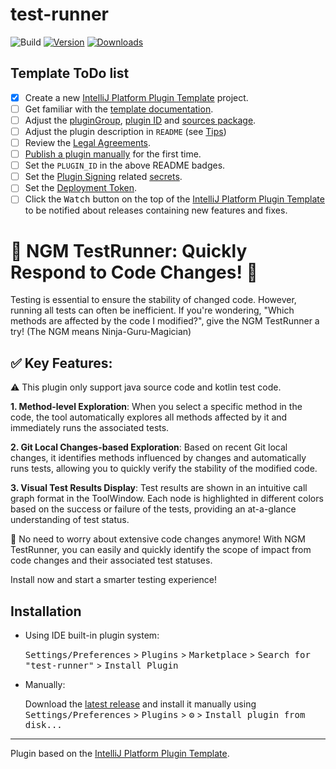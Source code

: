 # test-runner

![Build](https://github.com/wonjong-yoo/test-runner/workflows/Build/badge.svg)
[![Version](https://img.shields.io/jetbrains/plugin/v/PLUGIN_ID.svg)](https://plugins.jetbrains.com/plugin/PLUGIN_ID)
[![Downloads](https://img.shields.io/jetbrains/plugin/d/PLUGIN_ID.svg)](https://plugins.jetbrains.com/plugin/PLUGIN_ID)

## Template ToDo list
- [x] Create a new [IntelliJ Platform Plugin Template][template] project.
- [ ] Get familiar with the [template documentation][template].
- [ ] Adjust the [pluginGroup](./gradle.properties), [plugin ID](./src/main/resources/META-INF/plugin.xml) and [sources package](./src/main/kotlin).
- [ ] Adjust the plugin description in `README` (see [Tips][docs:plugin-description])
- [ ] Review the [Legal Agreements](https://plugins.jetbrains.com/docs/marketplace/legal-agreements.html?from=IJPluginTemplate).
- [ ] [Publish a plugin manually](https://plugins.jetbrains.com/docs/intellij/publishing-plugin.html?from=IJPluginTemplate) for the first time.
- [ ] Set the `PLUGIN_ID` in the above README badges.
- [ ] Set the [Plugin Signing](https://plugins.jetbrains.com/docs/intellij/plugin-signing.html?from=IJPluginTemplate) related [secrets](https://github.com/JetBrains/intellij-platform-plugin-template#environment-variables).
- [ ] Set the [Deployment Token](https://plugins.jetbrains.com/docs/marketplace/plugin-upload.html?from=IJPluginTemplate).
- [ ] Click the <kbd>Watch</kbd> button on the top of the [IntelliJ Platform Plugin Template][template] to be notified about releases containing new features and fixes.

<!-- Plugin description -->
<h1>🌟 NGM TestRunner: Quickly Respond to Code Changes! 🌟</h1>

Testing is essential to ensure the stability of changed code. However, running all tests can often be inefficient. If you're wondering, "Which methods are affected by the code I modified?", give the NGM TestRunner a try!
(The NGM means Ninja-Guru-Magician)
<h2>✅ Key Features:</h2>
⚠️ This plugin only support java source code and kotlin test code.

**1. Method-level Exploration**: When you select a specific method in the code, the tool automatically explores all methods affected by it and immediately runs the associated tests.

**2. Git Local Changes-based Exploration**: Based on recent Git local changes, it identifies methods influenced by changes and automatically runs tests, allowing you to quickly verify the stability of the modified code.

**3. Visual Test Results Display**: Test results are shown in an intuitive call graph format in the ToolWindow. Each node is highlighted in different colors based on the success or failure of the tests, providing an at-a-glance understanding of test status.

🚀 No need to worry about extensive code changes anymore! With NGM TestRunner, you can easily and quickly identify the scope of impact from code changes and their associated test statuses.

Install now and start a smarter testing experience!
<!-- Plugin description end -->

## Installation

- Using IDE built-in plugin system:
  
  <kbd>Settings/Preferences</kbd> > <kbd>Plugins</kbd> > <kbd>Marketplace</kbd> > <kbd>Search for "test-runner"</kbd> >
  <kbd>Install Plugin</kbd>
  
- Manually:

  Download the [latest release](https://github.com/wonjong-yoo/test-runner/releases/latest) and install it manually using
  <kbd>Settings/Preferences</kbd> > <kbd>Plugins</kbd> > <kbd>⚙️</kbd> > <kbd>Install plugin from disk...</kbd>


---
Plugin based on the [IntelliJ Platform Plugin Template][template].

[template]: https://github.com/JetBrains/intellij-platform-plugin-template
[docs:plugin-description]: https://plugins.jetbrains.com/docs/intellij/plugin-user-experience.html#plugin-description-and-presentation